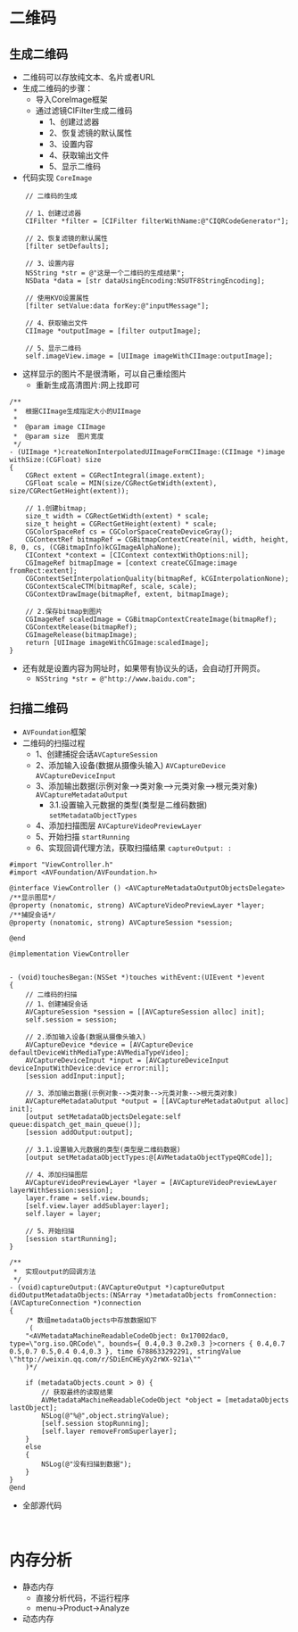 # 二维码
## 生成二维码
- 二维码可以存放纯文本、名片或者URL
- 生成二维码的步骤：
    - 导入CoreImage框架
    - 通过滤镜CIFilter生成二维码
        - 1、创建过滤器
        - 2、恢复滤镜的默认属性
        - 3、设置内容
        - 4、获取输出文件
        - 5、显示二维码
- 代码实现 `CoreImage`

```objc
    // 二维码的生成

    // 1、创建过滤器
    CIFilter *filter = [CIFilter filterWithName:@"CIQRCodeGenerator"];

    // 2、恢复滤镜的默认属性
    [filter setDefaults];

    // 3、设置内容
    NSString *str = @"这是一个二维码的生成结果";
    NSData *data = [str dataUsingEncoding:NSUTF8StringEncoding];

    // 使用KVO设置属性
    [filter setValue:data forKey:@"inputMessage"];

    // 4、获取输出文件
    CIImage *outputImage = [filter outputImage];

    // 5、显示二维码
    self.imageView.image = [UIImage imageWithCIImage:outputImage];
```
- 这样显示的图片不是很清晰，可以自己重绘图片
    - 重新生成高清图片:网上找即可

```objc
/**
 *  根据CIImage生成指定大小的UIImage
 *
 *  @param image CIImage
 *  @param size  图片宽度
 */
- (UIImage *)createNonInterpolatedUIImageFormCIImage:(CIImage *)image withSize:(CGFloat) size
{
    CGRect extent = CGRectIntegral(image.extent);
    CGFloat scale = MIN(size/CGRectGetWidth(extent), size/CGRectGetHeight(extent));

    // 1.创建bitmap;
    size_t width = CGRectGetWidth(extent) * scale;
    size_t height = CGRectGetHeight(extent) * scale;
    CGColorSpaceRef cs = CGColorSpaceCreateDeviceGray();
    CGContextRef bitmapRef = CGBitmapContextCreate(nil, width, height, 8, 0, cs, (CGBitmapInfo)kCGImageAlphaNone);
    CIContext *context = [CIContext contextWithOptions:nil];
    CGImageRef bitmapImage = [context createCGImage:image fromRect:extent];
    CGContextSetInterpolationQuality(bitmapRef, kCGInterpolationNone);
    CGContextScaleCTM(bitmapRef, scale, scale);
    CGContextDrawImage(bitmapRef, extent, bitmapImage);

    // 2.保存bitmap到图片
    CGImageRef scaledImage = CGBitmapContextCreateImage(bitmapRef);
    CGContextRelease(bitmapRef);
    CGImageRelease(bitmapImage);
    return [UIImage imageWithCGImage:scaledImage];
}
```
- 还有就是设置内容为网址时，如果带有协议头的话，会自动打开网页。
    - `NSString *str = @"http://www.baidu.com";`

## 扫描二维码
- `AVFoundation`框架
-  二维码的扫描过程
    - 1、创建捕捉会话`AVCaptureSession`
    - 2、添加输入设备(数据从摄像头输入) `AVCaptureDevice` `AVCaptureDeviceInput`
    - 3、添加输出数据(示例对象-->类对象-->元类对象-->根元类对象) `AVCaptureMetadataOutput`
        - 3.1.设置输入元数据的类型(类型是二维码数据) `setMetadataObjectTypes`
    - 4、添加扫描图层 `AVCaptureVideoPreviewLayer`
    - 5、开始扫描 `startRunning`
    - 6、实现回调代理方法，获取扫描结果 `captureOutput: :`

```objc
#import "ViewController.h"
#import <AVFoundation/AVFoundation.h>

@interface ViewController () <AVCaptureMetadataOutputObjectsDelegate>
/**显示图层*/
@property (nonatomic, strong) AVCaptureVideoPreviewLayer *layer;
/**捕捉会话*/
@property (nonatomic, strong) AVCaptureSession *session;

@end

@implementation ViewController


- (void)touchesBegan:(NSSet *)touches withEvent:(UIEvent *)event
{
    // 二维码的扫描
    // 1、创建捕捉会话
    AVCaptureSession *session = [[AVCaptureSession alloc] init];
    self.session = session;

    // 2.添加输入设备(数据从摄像头输入)
    AVCaptureDevice *device = [AVCaptureDevice defaultDeviceWithMediaType:AVMediaTypeVideo];
    AVCaptureDeviceInput *input = [AVCaptureDeviceInput deviceInputWithDevice:device error:nil];
    [session addInput:input];

    // 3、添加输出数据(示例对象-->类对象-->元类对象-->根元类对象)
    AVCaptureMetadataOutput *output = [[AVCaptureMetadataOutput alloc] init];
    [output setMetadataObjectsDelegate:self queue:dispatch_get_main_queue()];
    [session addOutput:output];

    // 3.1.设置输入元数据的类型(类型是二维码数据)
    [output setMetadataObjectTypes:@[AVMetadataObjectTypeQRCode]];

    // 4、添加扫描图层
    AVCaptureVideoPreviewLayer *layer = [AVCaptureVideoPreviewLayer layerWithSession:session];
    layer.frame = self.view.bounds;
    [self.view.layer addSublayer:layer];
    self.layer = layer;

    // 5、开始扫描
    [session startRunning];
}

/**
 *	实现output的回调方法
 */
- (void)captureOutput:(AVCaptureOutput *)captureOutput didOutputMetadataObjects:(NSArray *)metadataObjects fromConnection:(AVCaptureConnection *)connection
{
    /* 数组metadataObjects中存放数据如下
     (
    "<AVMetadataMachineReadableCodeObject: 0x17002dac0, type=\"org.iso.QRCode\", bounds={ 0.4,0.3 0.2x0.3 }>corners { 0.4,0.7 0.5,0.7 0.5,0.4 0.4,0.3 }, time 6788633292291, stringValue \"http://weixin.qq.com/r/SDiEnCHEyXy2rWX-921a\""
    )*/

    if (metadataObjects.count > 0) {
        // 获取最终的读取结果
        AVMetadataMachineReadableCodeObject *object = [metadataObjects lastObject];
        NSLog(@"%@",object.stringValue);
        [self.session stopRunning];
        [self.layer removeFromSuperlayer];
    }
    else
    {
        NSLog(@"没有扫描到数据");
    }
}
@end
```

- 全部源代码

```objc

```

```objc
```


# 内存分析
- 静态内存
	- 直接分析代码，不运行程序
	- menu->Product->Analyze
- 动态内存


